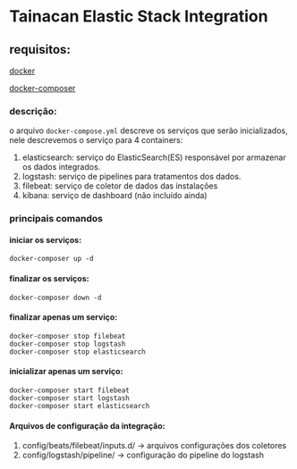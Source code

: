 # Tainacan Elastic Stack Integration
## requisitos:
[docker](https://docs.docker.com/get-docker)

[docker-composer](https://docs.docker.com/compose/install)
### descrição:
   o arquivo `docker-compose.yml` descreve os serviços que serão inicializados, nele descrevemos o serviço para 4 containers:
  
1. elasticsearch:
   serviço do ElasticSearch(ES) responsável por armazenar os dados integrados.
2. logstash:
   serviço de pipelines para tratamentos dos dados.
3. filebeat:
   serviço de coletor de dados das instalações
4. kibana:
   serviço de dashboard (não incluído ainda)


### principais comandos
#### iniciar os serviços:
```
docker-composer up -d
```

#### finalizar os serviços:
```
docker-composer down -d
```

#### finalizar apenas um serviço:
```
docker-composer stop filebeat
docker-composer stop logstash
docker-composer stop elasticsearch
```

#### inicializar apenas um serviço:
```
docker-composer start filebeat
docker-composer start logstash
docker-composer start elasticsearch
```
#### Arquivos de configuração da integração:

1. config/beats/filebeat/inputs.d/  -> arquivos configurações dos coletores
2. config/logstash/pipeline/ -> configuração do pipeline do logstash
